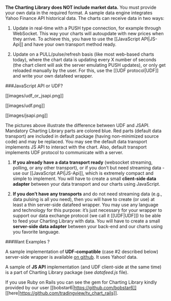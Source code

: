 **The Charting Library does NOT include market data.** You must provide your own data in the required format. A sample data engine integrates Yahoo Finance API historical data. The charts can receive data in two ways:

1. Update in real-time with a PUSH type connection, for example through WebSocket. This way your charts will autoupdate with new prices when they arrive. To achieve this, you have to use the [[JavaScript API|JS-Api]] and have your own transport method ready.

2. Update on a PULL/pulse/refresh basis (like most web-based charts today), where the chart data is updating every X number of seconds (the chart client will ask the server emulating PUSH updates), or only get reloaded manually by the user. For this, use the [[UDF protocol|UDF]] and write your own datafeed wrapper. 

###JavaScript API or UDF?

[[images/udf_or_jsapi.png]]

[[images/udf.png]]

[[images/jsapi.png]]

The pictures above illustrate the difference between UDF and JSAPI. Mandatory Charting Library parts are colored blue. Red parts (default data transport) are included in default package (having non-minimized source code) and may be replaced. You may see the default data transport implements JS API to interact with the chart. Also, default transport implements UDF protocol to communicate with a server.

1. **If you already have a data transport ready** (websocket streaming, polling, or any other transport), or if you don’t but need streaming data - use our [[JavaScript API|JS-Api]], which is extremely compact and simple to implement. You will have to create a small **client-side data adapter** between your data transport and our charts using JavaScript.

2. **If you don’t have any transports** and do not need streaming data (e.g., data pulsing is all you need), then you will have to create (or use) at least a thin server-side datafeed wrapper. You may use any language and technology for this purpose: it’s just necessary for your wrapper to support our data exchange protocol (we call it [[UDF|UDF]]) to be able to feed your Charting Library with data. You will have to create a small **server-side data adapter** between your back-end and our charts using you favorite language.


###Want Examples ?

A sample implementation of **UDF-compatible** (case #2 described below) server-side wrapper is available [on github](https://github.com/tradingview/yahoo_datafeed). It uses Yahoo! data.

A sample of **JS API** implementation (and UDF client-side at the same time) is a part of Charting Library package (see *datafeed.js* file).

If you use Ruby on Rails you can see the gem for Charting Library kindly provided by our user [[bobstar6|https://github.com/bobstar6]] [[here|https://github.com/tradingview/tv_chart_rails]].